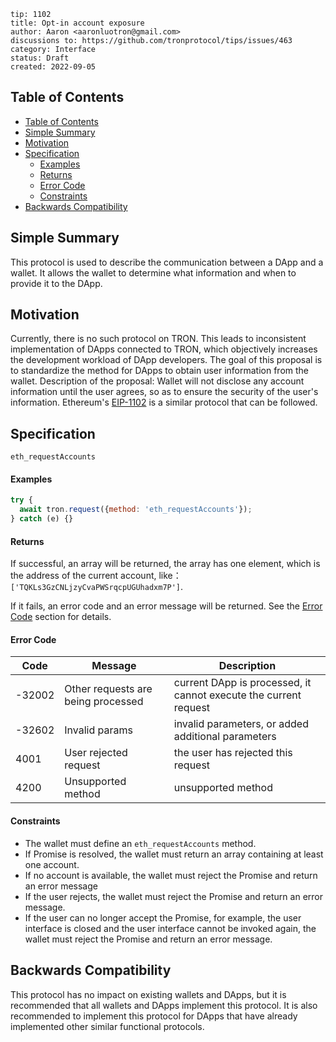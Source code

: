 ```
tip: 1102
title: Opt-in account exposure
author: Aaron <aaronluotron@gmail.com>
discussions to: https://github.com/tronprotocol/tips/issues/463
category: Interface
status: Draft
created: 2022-09-05
```
## Table of Contents
- [Table of Contents](#table-of-contents)
- [Simple Summary](#simple-summary)
- [Motivation](#motivation)
- [Specification](#specification)
    - [Examples](#examples)
    - [Returns](#returns)
    - [Error Code](#error-code)
    - [Constraints](#constraints)
- [Backwards Compatibility](#backwards-compatibility)


## Simple Summary
This protocol is used to describe the communication between a DApp and a wallet. It allows the wallet to determine what information and when to provide it to the DApp.

## Motivation
Currently, there is no such protocol on TRON. This leads to inconsistent implementation of DApps connected to TRON, which objectively increases the development workload of DApp developers.
The goal of this proposal is to standardize the method for DApps to obtain user information from the wallet.
Description of the proposal: Wallet will not disclose any account information until the user agrees, so as to ensure the security of the user's information.
Ethereum's [EIP-1102](https://eips.ethereum.org/EIPS/eip-1102) is a similar protocol that can be followed.

## Specification
`eth_requestAccounts`
#### Examples
```javascript
try {
  await tron.request({method: 'eth_requestAccounts'});
} catch (e) {}
```
#### Returns
If successful, an array will be returned, the array has one element, which is the address of the current account, like：
`['TQKLs3GzCNLjzyCvaPWSrqcpUGUhadxm7P']`.

If it fails, an error code and an error message will be returned. See the [Error Code](error-code) section for details.
#### Error Code
|  Code   | Message  | Description |
|  ----  | ----  | ---- |
| -32002  | Other requests are being processed | current DApp is processed, it cannot execute the current request |
| -32602  | Invalid params | invalid parameters, or added additional parameters |
| 4001  | User rejected request | the user has rejected this request |
| 4200  | Unsupported method | unsupported method |

#### Constraints
 - The wallet must define an `eth_requestAccounts` method.
 - If Promise is resolved, the wallet must return an array containing at least one account.
 - If no account is available, the wallet must reject the Promise and return an error message
 - If the user rejects, the wallet must reject the Promise and return an error message.
 - If the user can no longer accept the Promise, for example, the user interface is closed and the user interface cannot be invoked again, the wallet must reject the Promise and return an error message.


## Backwards Compatibility
This protocol has no impact on existing wallets and DApps, but it is recommended that all wallets and DApps implement this protocol.
It is also recommended to implement this protocol for DApps that have already implemented other similar functional protocols.
